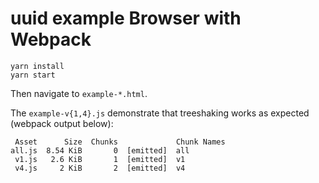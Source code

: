 # uuid example Browser with Webpack

```
yarn install
yarn start
```

Then navigate to `example-*.html`.

The `example-v{1,4}.js` demonstrate that treeshaking works as expected (webpack output below):

```
 Asset      Size  Chunks             Chunk Names
all.js  8.54 KiB       0  [emitted]  all
 v1.js   2.6 KiB       1  [emitted]  v1
 v4.js     2 KiB       2  [emitted]  v4
```
